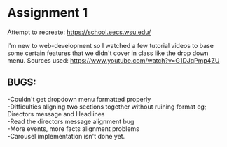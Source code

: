 # Assignment 1
Attempt to recreate: https://school.eecs.wsu.edu/

I'm new to web-development so I watched a few tutorial videos to base some certain features that we didn't cover in class like the drop down menu. Sources used: https://www.youtube.com/watch?v=G1DJqPmp4ZU

## BUGS: 
-Couldn't get dropdown menu formatted properly
<br>
-Difficulties aligning two sections together without ruining format eg; Directors message and Headlines
<br>
-Read the directors message alignment bug
<br>
-More events, more facts alignment problems
<br>
-Carousel implementation isn't done yet.





